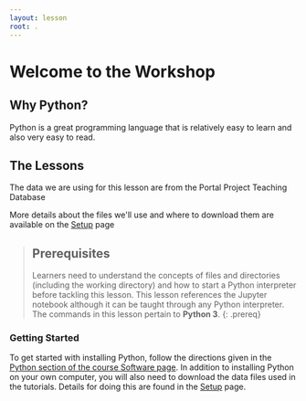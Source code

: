 ```yaml
---
layout: lesson
root: .
---
```


# Welcome to the Workshop


## Why Python?

Python is a great programming language that is relatively easy to learn and also very easy to read. 

## The Lessons


The data we are using for this lesson are from the Portal Project Teaching Database 

More details about the files we'll use and where to download them are available on the [Setup](setup/) page


> ## Prerequisites
>
> Learners need to understand the concepts of files and directories
> (including the working directory) and how to start a Python
> interpreter before tackling this lesson. This lesson references the Jupyter
> notebook although it can be taught through any Python interpreter.
> The commands in this lesson pertain to **Python 3**.
{: .prereq}

### Getting Started
To get started with installing Python, follow the directions given in the [Python section of the course Software page](https://mesfind.github.io/ml-climate).
In addition to installing Python on your own computer, you will also need to download the data files used in the tutorials. Details for doing this are found in the [Setup](setup/) page.

